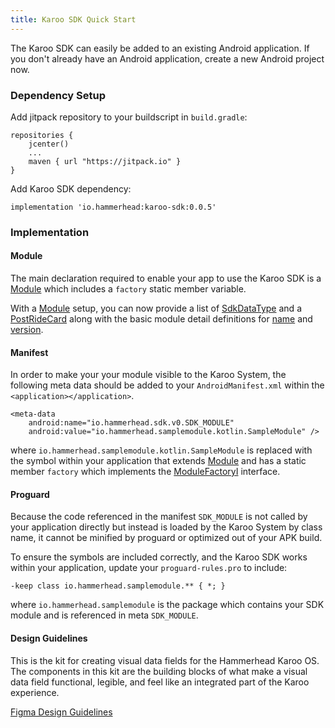 ```yaml
---
title: Karoo SDK Quick Start
---
```


The Karoo SDK can easily be added to an existing Android application. If you
don't already have an Android application, create a new Android project now.

### Dependency Setup

Add jitpack repository to your buildscript in `build.gradle`:
```
repositories {
    jcenter()
    ...
    maven { url "https://jitpack.io" }
}
```

Add Karoo SDK dependency:
```
implementation 'io.hammerhead:karoo-sdk:0.0.5'
```

### Implementation

#### Module

The main declaration required to enable your app to use the Karoo SDK is a [Module](0.0.5/karoo-sdk/io.hammerhead.sdk.v0/-module/index.html)
which includes a `factory` static member variable.

With a [Module](0.0.5/karoo-sdk/io.hammerhead.sdk.v0/-module/index.html) setup, you can now
provide a list of [SdkDataType](0.0.5/karoo-sdk/io.hammerhead.sdk.v0.datatype/-sdk-data-type/index.html) and a
[PostRideCard](0.0.5/karoo-sdk/io.hammerhead.sdk.v0.card/-post-ride-card/index.html) along with
the basic module detail definitions for [name](0.0.5/karoo-sdk/io.hammerhead.sdk.v0/-module/name.html) and [version](0.2.4/karoo-sdk/io.hammerhead.sdk.v0/-module/version.html).

#### Manifest

In order to make your your module visible to the Karoo System,
the following meta data should be added to your `AndroidManifest.xml` within the `<application></application>`.

```
<meta-data
    android:name="io.hammerhead.sdk.v0.SDK_MODULE"
    android:value="io.hammerhead.samplemodule.kotlin.SampleModule" />
```

where `io.hammerhead.samplemodule.kotlin.SampleModule` is replaced with the symbol within your application
that extends [Module](0.0.5/karoo-sdk/io.hammerhead.sdk.v0/-module/index.html) and has a static member `factory` which implements the [ModuleFactoryI](0.2.4/karoo-sdk/io.hammerhead.sdk.v0/-module-factory-i/index.html) interface.

#### Proguard

Because the code referenced in the manifest `SDK_MODULE` is not called by your application directly
but instead is loaded by the Karoo System by class name, it cannot be minified by proguard or
optimized out of your APK build.

To ensure the symbols are included correctly, and the Karoo SDK works within your application,
update your `proguard-rules.pro` to include:
```
-keep class io.hammerhead.samplemodule.** { *; }
```
where `io.hammerhead.samplemodule` is the package which contains your SDK module and
is referenced in meta `SDK_MODULE`.

#### Design Guidelines

This is the kit for creating visual data fields for the Hammerhead Karoo OS. The components in this kit are the building blocks of what make a visual data field functional,  legible, and feel like an integrated part of the Karoo experience.

[Figma Design Guidelines](https://www.figma.com/file/Adr23SlulPNE2RBu1VI28C/H-Visual-Data-Field-System?node-id=0%3A1)
